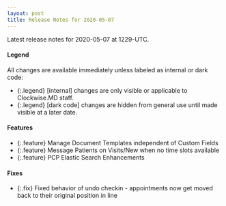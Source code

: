 ```yaml
---
layout: post
title: Release Notes for 2020-05-07
---
```


Latest release notes for 2020-05-07 at 1229-UTC.

<div class='legend' markdown='1'>

#### Legend

All changes are available immediately unless labeled as internal or dark code:

- {:.legend} [internal] changes are only visible or applicable to Clockwise.MD staff.
- {:.legend} [dark code] changes are hidden from general use until made visible at a later date.

</div>

<div class='features' markdown='1'>

#### Features

- {:.feature} Manage Document Templates independent of Custom Fields
- {:.feature} Message Patients on Visits/New when no time slots available
- {:.feature} PCP Elastic Search Enhancements

</div>

<div class='fixes' markdown='1'>

#### Fixes

- {:.fix} Fixed behavior of undo checkin - appointments now get moved back to their original position in line

</div>
